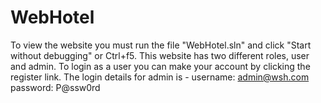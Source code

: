 # WebHotel
To view the website you must run the file "WebHotel.sln" and click "Start without debugging" or Ctrl+f5.
This website has two different roles, user and admin.
To login as a user you can make your account by clicking the register link.
The login details for admin is - username: admin@wsh.com password: P@ssw0rd
